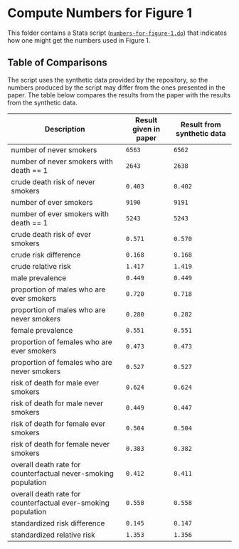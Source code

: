 # Compute Numbers for Figure 1

This folder contains a Stata script ([`numbers-for-figure-1.do`](./numbers-for-figure-1.do)) that indicates how one might get the numbers used in Figure 1.

## Table of Comparisons

The script uses the synthetic data provided by the repository, so the numbers produced by the script may differ from the ones presented in the paper. The table below compares the results from the paper with the results from the synthetic data.

| Description                                                    | Result given in paper | Result from synthetic data |
| -------------------------------------------------------------- | --------------------- | -------------------------- |
| number of never smokers                                        | `6563`                | `6562`                     |
| number of never smokers with death == 1                        | `2643`                | `2638`                     |
| crude death risk of never smokers                              | `0.403`               | `0.402`                    |
| number of ever smokers                                         | `9190`                | `9191`                     |
| number of ever smokers with death == 1                         | `5243`                | `5243`                     |
| crude death risk of ever smokers                               | `0.571`               | `0.570`                    |
| crude risk difference                                          | `0.168`               | `0.168`                    |
| crude relative risk                                            | `1.417`               | `1.419`                    |
| male prevalence                                                | `0.449`               | `0.449`                    |
| proportion of males who are ever smokers                       | `0.720`               | `0.718`                    |
| proportion of males who are never smokers                      | `0.280`               | `0.282`                    |
| female prevalence                                              | `0.551`               | `0.551`                    |
| proportion of females who are ever smokers                     | `0.473`               | `0.473`                    |
| proportion of females who are never smokers                    | `0.527`               | `0.527`                    |
| risk of death for male ever smokers                            | `0.624`               | `0.624`                    |
| risk of death for male never smokers                           | `0.449`               | `0.447`                    |
| risk of death for female ever smokers                          | `0.504`               | `0.504`                    |
| risk of death for female never smokers                         | `0.383`               | `0.382`                    |
| overall death rate for counterfactual never-smoking population | `0.412`               | `0.411`                    |
| overall death rate for counterfactual ever-smoking population  | `0.558`               | `0.558`                    |
| standardized risk difference                                   | `0.145`               | `0.147`                    |
| standardized relative risk                                     | `1.353`               | `1.356`                    |
